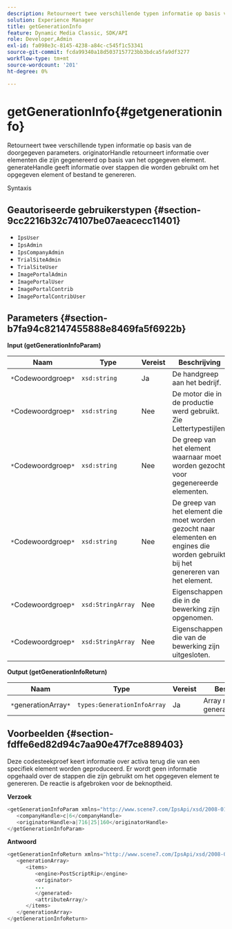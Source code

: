 ```yaml
---
description: Retourneert twee verschillende typen informatie op basis van de doorgegeven parameters. originatorHandle retourneert informatie over elementen die zijn gegenereerd op basis van het opgegeven element. generateHandle geeft informatie over stappen die worden gebruikt om het opgegeven element of bestand te genereren.
solution: Experience Manager
title: getGenerationInfo
feature: Dynamic Media Classic, SDK/API
role: Developer,Admin
exl-id: fa098e3c-8145-4238-a84c-c545f1c53341
source-git-commit: fcda99340a18d5037157723bb3bdca5fa9df3277
workflow-type: tm+mt
source-wordcount: '201'
ht-degree: 0%

---
```


# getGenerationInfo{#getgenerationinfo}

Retourneert twee verschillende typen informatie op basis van de doorgegeven parameters. originatorHandle retourneert informatie over elementen die zijn gegenereerd op basis van het opgegeven element. generateHandle geeft informatie over stappen die worden gebruikt om het opgegeven element of bestand te genereren.

Syntaxis

## Geautoriseerde gebruikerstypen {#section-9cc2216b32c74107be07aeacecc11401}

* `IpsUser`
* `IpsAdmin`
* `IpsCompanyAdmin`
* `TrialSiteAdmin`
* `TrialSiteUser`
* `ImagePortalAdmin`
* `ImagePortalUser`
* `ImagePortalContrib`
* `ImagePortalContribUser`

## Parameters {#section-b7fa94c82147455888e8469fa5f6922b}

**Input (getGenerationInfoParam)**

| Naam | Type | Vereist | Beschrijving |
|---|---|---|---|
| `*`Codewoordgroep`*` | `xsd:string` | Ja | De handgreep aan het bedrijf. |
| `*`Codewoordgroep`*` | `xsd:string` | Nee | De motor die in de productie werd gebruikt. Zie Lettertypestijlen. |
| `*`Codewoordgroep`*` | `xsd:string` | Nee | De greep van het element waarnaar moet worden gezocht voor gegenereerde elementen. |
| `*`Codewoordgroep`*` | `xsd:string` | Nee | De greep van het element die moet worden gezocht naar elementen en engines die worden gebruikt bij het genereren van het element. |
| `*`Codewoordgroep`*` | `xsd:StringArray` | Nee | Eigenschappen die in de bewerking zijn opgenomen. |
| `*`Codewoordgroep`*` | `xsd:StringArray` | Nee | Eigenschappen die van de bewerking zijn uitgesloten. |

**Output (getGenerationInfoReturn)**

| Naam | Type | Vereist | Beschrijving |
|---|---|---|---|
| `*`generationArray`*` | `types:GenerationInfoArray` | Ja | Array met generatiegegevens. |

## Voorbeelden {#section-fdffe6ed82d94c7aa90e47f7ce889403}

Deze codesteekproef keert informatie over activa terug die van een specifiek element worden geproduceerd. Er wordt geen informatie opgehaald over de stappen die zijn gebruikt om het opgegeven element te genereren. De reactie is afgebroken voor de beknoptheid.

**Verzoek**

```java
<getGenerationInfoParam xmlns="http://www.scene7.com/IpsApi/xsd/2008-01-15">
   <companyHandle>c|6</companyHandle>
   <originatorHandle>a|716|25|160</originatorHandle>
</getGenerationInfoParam>
```

**Antwoord**

```java
<getGenerationInfoReturn xmlns="http://www.scene7.com/IpsApi/xsd/2008-01-15">
   <generationArray>
      <items>
         <engine>PostScriptRip</engine>
         <originator>
         ...
         </generated>
         <attributeArray/>
      </items>
   </generationArray>
</getGenerationInfoReturn>
```
